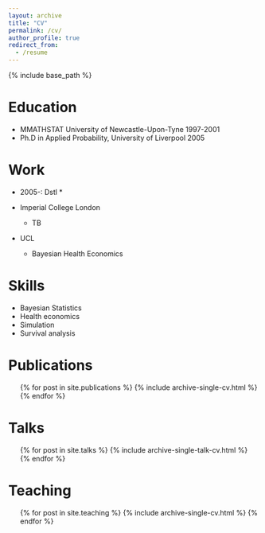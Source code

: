 ```yaml
---
layout: archive
title: "CV"
permalink: /cv/
author_profile: true
redirect_from:
  - /resume
---
```


{% include base_path %}

Education
======
* MMATHSTAT University of Newcastle-Upon-Tyne 1997-2001
* Ph.D in Applied Probability, University of Liverpool 2005

Work
======
* 2005-: Dstl
  * 

* Imperial College London
  * TB
  
* UCL
  * Bayesian Health Economics
  
Skills
======
* Bayesian Statistics
* Health economics
* Simulation
* Survival analysis

Publications
======
  <ul>{% for post in site.publications %}
    {% include archive-single-cv.html %}
  {% endfor %}</ul>
  
Talks
======
  <ul>{% for post in site.talks %}
    {% include archive-single-talk-cv.html %}
  {% endfor %}</ul>
  
Teaching
======
  <ul>{% for post in site.teaching %}
    {% include archive-single-cv.html %}
  {% endfor %}</ul>
